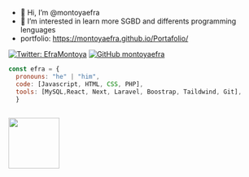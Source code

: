 - 👋 Hi, I’m @montoyaefra
- 👀 I’m interested in learn more SGBD and differents programming lenguages
- portfolio: https://montoyaefra.github.io/Portafolio/


[![Twitter: EfraMontoya](https://img.shields.io/twitter/follow/efrainmontoyita?style=social)](https://twitter.com/efrainmontoyita)
[![GitHub montoyaefra](https://img.shields.io/github/followers/montoyaefra?label=follow&style=social)]([https://github.com/montoyaefra](https://github.com/montoyaefra))


```javascript
const efra = {
  pronouns: "he" | "him",
  code: [Javascript, HTML, CSS, PHP],
  tools: [MySQL,React, Next, Laravel, Boostrap, Taildwind, Git],
  }
  
  ```

<img src="https://gifsanimados.de/img-gifsanimados.de/n/naruto-shippuden/gaara.gif" width="100px"> 
